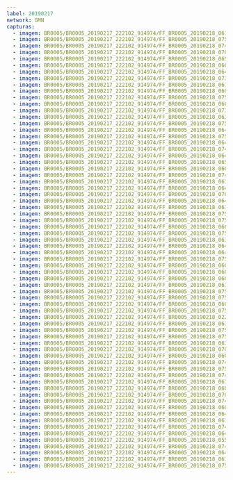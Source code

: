 ```yaml
---
label: 20190217
network: GMN
capturas:
  - imagem: BR0005/BR0005_20190217_222102_914974/FF_BR0005_20190218_061944_115_0568320.fits_maxpixel.jpg
  - imagem: BR0005/BR0005_20190217_222102_914974/FF_BR0005_20190218_075628_313_0681728.fits_maxpixel.jpg
  - imagem: BR0005/BR0005_20190217_222102_914974/FF_BR0005_20190218_074710_043_0670976.fits_maxpixel.jpg
  - imagem: BR0005/BR0005_20190217_222102_914974/FF_BR0005_20190218_070006_197_0615680.fits_maxpixel.jpg
  - imagem: BR0005/BR0005_20190217_222102_914974/FF_BR0005_20190218_065849_348_0614144.fits_maxpixel.jpg
  - imagem: BR0005/BR0005_20190217_222102_914974/FF_BR0005_20190218_060927_158_0556032.fits_maxpixel.jpg
  - imagem: BR0005/BR0005_20190217_222102_914974/FF_BR0005_20190218_064815_873_0601600.fits_maxpixel.jpg
  - imagem: BR0005/BR0005_20190217_222102_914974/FF_BR0005_20190218_073743_919_0659712.fits_maxpixel.jpg
  - imagem: BR0005/BR0005_20190217_222102_914974/FF_BR0005_20190218_061057_725_0557824.fits_maxpixel.jpg
  - imagem: BR0005/BR0005_20190217_222102_914974/FF_BR0005_20190218_060726_720_0553728.fits_maxpixel.jpg
  - imagem: BR0005/BR0005_20190217_222102_914974/FF_BR0005_20190218_075511_424_0680192.fits_maxpixel.jpg
  - imagem: BR0005/BR0005_20190217_222102_914974/FF_BR0005_20190218_060622_681_0552448.fits_maxpixel.jpg
  - imagem: BR0005/BR0005_20190217_222102_914974/FF_BR0005_20190218_073913_601_0661504.fits_maxpixel.jpg
  - imagem: BR0005/BR0005_20190217_222102_914974/FF_BR0005_20190218_063806_360_0589568.fits_maxpixel.jpg
  - imagem: BR0005/BR0005_20190217_222102_914974/FF_BR0005_20190218_075732_367_0683008.fits_maxpixel.jpg
  - imagem: BR0005/BR0005_20190217_222102_914974/FF_BR0005_20190218_064750_248_0601088.fits_maxpixel.jpg
  - imagem: BR0005/BR0005_20190217_222102_914974/FF_BR0005_20190218_075537_028_0680704.fits_maxpixel.jpg
  - imagem: BR0005/BR0005_20190217_222102_914974/FF_BR0005_20190218_064907_101_0602624.fits_maxpixel.jpg
  - imagem: BR0005/BR0005_20190217_222102_914974/FF_BR0005_20190218_074357_739_0667136.fits_maxpixel.jpg
  - imagem: BR0005/BR0005_20190217_222102_914974/FF_BR0005_20190218_064828_675_0601856.fits_maxpixel.jpg
  - imagem: BR0005/BR0005_20190217_222102_914974/FF_BR0005_20190218_065902_161_0614400.fits_maxpixel.jpg
  - imagem: BR0005/BR0005_20190217_222102_914974/FF_BR0005_20190218_060505_734_0550912.fits_maxpixel.jpg
  - imagem: BR0005/BR0005_20190217_222102_914974/FF_BR0005_20190218_074319_810_0666368.fits_maxpixel.jpg
  - imagem: BR0005/BR0005_20190217_222102_914974/FF_BR0005_20190218_061918_352_0567808.fits_maxpixel.jpg
  - imagem: BR0005/BR0005_20190217_222102_914974/FF_BR0005_20190218_064803_064_0601344.fits_maxpixel.jpg
  - imagem: BR0005/BR0005_20190217_222102_914974/FF_BR0005_20190218_070110_244_0616960.fits_maxpixel.jpg
  - imagem: BR0005/BR0005_20190217_222102_914974/FF_BR0005_20190218_064919_934_0602880.fits_maxpixel.jpg
  - imagem: BR0005/BR0005_20190217_222102_914974/FF_BR0005_20190218_061136_966_0558592.fits_maxpixel.jpg
  - imagem: BR0005/BR0005_20190217_222102_914974/FF_BR0005_20190218_075615_455_0681472.fits_maxpixel.jpg
  - imagem: BR0005/BR0005_20190217_222102_914974/FF_BR0005_20190218_075653_926_0682240.fits_maxpixel.jpg
  - imagem: BR0005/BR0005_20190217_222102_914974/FF_BR0005_20190218_060609_878_0552192.fits_maxpixel.jpg
  - imagem: BR0005/BR0005_20190217_222102_914974/FF_BR0005_20190218_075341_724_0678400.fits_maxpixel.jpg
  - imagem: BR0005/BR0005_20190217_222102_914974/FF_BR0005_20190218_063151_068_0582400.fits_maxpixel.jpg
  - imagem: BR0005/BR0005_20190217_222102_914974/FF_BR0005_20190218_064737_436_0600832.fits_maxpixel.jpg
  - imagem: BR0005/BR0005_20190217_222102_914974/FF_BR0005_20190218_064841_483_0602112.fits_maxpixel.jpg
  - imagem: BR0005/BR0005_20190217_222102_914974/FF_BR0005_20190218_075602_659_0681216.fits_maxpixel.jpg
  - imagem: BR0005/BR0005_20190217_222102_914974/FF_BR0005_20190218_060635_492_0552704.fits_maxpixel.jpg
  - imagem: BR0005/BR0005_20190217_222102_914974/FF_BR0005_20190218_060901_546_0555520.fits_maxpixel.jpg
  - imagem: BR0005/BR0005_20190217_222102_914974/FF_BR0005_20190218_060914_345_0555776.fits_maxpixel.jpg
  - imagem: BR0005/BR0005_20190217_222102_914974/FF_BR0005_20190218_061827_069_0566784.fits_maxpixel.jpg
  - imagem: BR0005/BR0005_20190217_222102_914974/FF_BR0005_20190218_075719_540_0682752.fits_maxpixel.jpg
  - imagem: BR0005/BR0005_20190217_222102_914974/FF_BR0005_20190218_075706_736_0682496.fits_maxpixel.jpg
  - imagem: BR0005/BR0005_20190217_222102_914974/FF_BR0005_20190218_060739_528_0553984.fits_maxpixel.jpg
  - imagem: BR0005/BR0005_20190217_222102_914974/FF_BR0005_20190218_075524_217_0680448.fits_maxpixel.jpg
  - imagem: BR0005/BR0005_20190217_222102_914974/FF_BR0005_20190218_022354_366_0288768.fits_maxpixel.jpg
  - imagem: BR0005/BR0005_20190217_222102_914974/FF_BR0005_20190218_061113_725_0558080.fits_maxpixel.jpg
  - imagem: BR0005/BR0005_20190217_222102_914974/FF_BR0005_20190218_075420_171_0679168.fits_maxpixel.jpg
  - imagem: BR0005/BR0005_20190217_222102_914974/FF_BR0005_20190218_075458_606_0679936.fits_maxpixel.jpg
  - imagem: BR0005/BR0005_20190217_222102_914974/FF_BR0005_20190218_063831_978_0590080.fits_maxpixel.jpg
  - imagem: BR0005/BR0005_20190217_222102_914974/FF_BR0005_20190218_070031_816_0616192.fits_maxpixel.jpg
  - imagem: BR0005/BR0005_20190217_222102_914974/FF_BR0005_20190218_060556_994_0551936.fits_maxpixel.jpg
  - imagem: BR0005/BR0005_20190217_222102_914974/FF_BR0005_20190218_074251_409_0665856.fits_maxpixel.jpg
  - imagem: BR0005/BR0005_20190217_222102_914974/FF_BR0005_20190218_075354_533_0678656.fits_maxpixel.jpg
  - imagem: BR0005/BR0005_20190217_222102_914974/FF_BR0005_20190218_074423_510_0667648.fits_maxpixel.jpg
  - imagem: BR0005/BR0005_20190217_222102_914974/FF_BR0005_20190218_061905_537_0567552.fits_maxpixel.jpg
  - imagem: BR0005/BR0005_20190217_222102_914974/FF_BR0005_20190218_060544_212_0551680.fits_maxpixel.jpg
  - imagem: BR0005/BR0005_20190217_222102_914974/FF_BR0005_20190218_070019_017_0615936.fits_maxpixel.jpg
  - imagem: BR0005/BR0005_20190217_222102_914974/FF_BR0005_20190218_074306_034_0666112.fits_maxpixel.jpg
  - imagem: BR0005/BR0005_20190217_222102_914974/FF_BR0005_20190218_060713_916_0553472.fits_maxpixel.jpg
  - imagem: BR0005/BR0005_20190217_222102_914974/FF_BR0005_20190218_064724_647_0600576.fits_maxpixel.jpg
  - imagem: BR0005/BR0005_20190217_222102_914974/FF_BR0005_20190218_061931_159_0568064.fits_maxpixel.jpg
  - imagem: BR0005/BR0005_20190217_222102_914974/FF_BR0005_20190218_074121_666_0664064.fits_maxpixel.jpg
  - imagem: BR0005/BR0005_20190217_222102_914974/FF_BR0005_20190218_064932_727_0603136.fits_maxpixel.jpg
  - imagem: BR0005/BR0005_20190217_222102_914974/FF_BR0005_20190218_055957_832_0544768.fits_maxpixel.jpg
  - imagem: BR0005/BR0005_20190217_222102_914974/FF_BR0005_20190218_074238_536_0665600.fits_maxpixel.jpg
  - imagem: BR0005/BR0005_20190217_222102_914974/FF_BR0005_20190218_064711_814_0600320.fits_maxpixel.jpg
  - imagem: BR0005/BR0005_20190217_222102_914974/FF_BR0005_20190218_061149_768_0558848.fits_maxpixel.jpg
  - imagem: BR0005/BR0005_20190217_222102_914974/FF_BR0005_20190218_075641_149_0681984.fits_maxpixel.jpg
---
```

